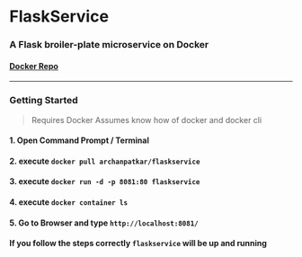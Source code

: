 # FlaskService
### A Flask broiler-plate microservice on Docker

#### [Docker Repo](https://hub.docker.com/r/archanpatkar/flaskservice/)

***

### Getting Started
> Requires Docker
> Assumes know how of docker and docker cli 
#### 1. Open Command Prompt / Terminal
#### 2. execute `docker pull archanpatkar/flaskservice`
#### 3. execute `docker run -d -p 8081:80 flaskservice`
#### 4. execute `docker container ls`
#### 5. Go to Browser and type `http://localhost:8081/`

#### If you follow the steps correctly `flaskservice` will be up and running

